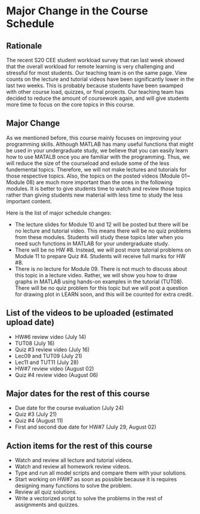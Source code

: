 # Major Change in the Course Schedule

## Rationale
The recent S20 CEE student workload survey that ran last week showed that the overall workload for remote learning is very challenging and stressful for most students. Our teaching team is on the same page. View counts on the lecture and tutorial videos have been significantly lower in the last two weeks. This is probably because students have been swamped with other course load, quizzes, or final projects. Our teaching team has decided to reduce the amount of coursework again, and will give students more time to focus on the core topics in this course. 

## Major Change
As we mentioned before, this course mainly focuses on improving your programming skills. Although MATLAB has many useful functions that might be used in your undergraduate study, we believe that you can easily learn how to use MATALB once you are familiar with the programming. Thus, we will reduce the size of the courseload and exlude some of the less fundemental topics. Therefore, we will not make lectures and tutorials for those respective topics.  Also, the topics on the posted videos (Module 01~ Module 08) are much more important than the ones in the following modules. It is better to give students time to watch and review those topics rather than giving students new material with less time to study the less important content. 

Here is the list of major schedule changes:
* The lecture slides for Module 10 and 12 will be posted but there will be no lecture and tutorial video. This means there will be no quiz problems from these modules. Students will study these topics later when you need such functions in MATLAB for your undergraduate study.  
* There will be no HW #8. Instead, we will post more tutorial problems on Module 11 to prepare Quiz #4. Students will receive full marks for HW #8.
* There is no lecture for Module 09. There is not much to discuss about this topic in a lecture video. Rather, we will show you how to draw graphs in MATLAB using hands-on examples in the tutorial (TUT08). There will be no quiz problem for this topic but we will post a question for drawing plot in LEARN soon, and this will be counted for extra credit.

## List of the videos to be uploaded (estimated upload date)
*  HW#6 review video (July 14) 
*  TUT08 (July 16) 
*  Quiz #3 review video (July 16)
*  Lec09 and TUT09 (July 21)
*  Lec11 and TUT11 (July 28)
*  HW#7 review video (August 02)
*  Quiz #4 review video (August 06)

## Major dates for the rest of this course
*  Due date for the course evaluation (July 24) 
*  Quiz #3 (July 21)
*  Quiz #4 (August 11)
*  First and second due date for HW#7 (July 29, August 02)  

## Action items for the rest of this course
*  Watch and review all lecture and tutorial videos. 
*  Watch and review all homework review videos. 
*  Type and run all model scripts and compare them with your solutions. 
*  Start working on HW#7 as soon as possible because it is requires designing many functions to solve the problem. 
*  Review all quiz solutions. 
*  Write a vectorized script to solve the problems in the rest of assignments and quizzes. 

